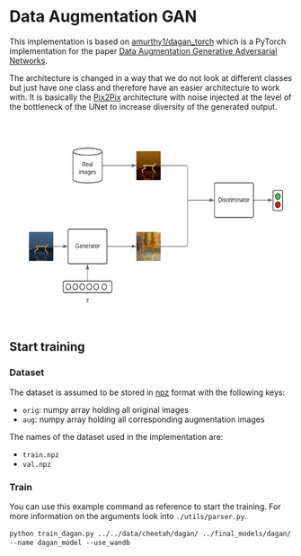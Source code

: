 # Data Augmentation GAN

This implementation is based on [amurthy1/dagan_torch](https://github.com/amurthy1/dagan_torch) which is a PyTorch implementation for the paper [Data Augmentation Generative Adversarial Networks](https://arxiv.org/abs/1711.04340).

The architecture is changed in a way that we do not look at different classes but just have one class and therefore have an easier architecture to work with. It is basically the [Pix2Pix](https://arxiv.org/abs/1611.07004) architecture with noise injected at the level of the bottleneck of the UNet to increase diversity of the generated output.

<p align="center">
  <img src="resources/overview.png" width=640 height=360/>
</p>

## Start training

### Dataset
The dataset is assumed to be stored in [npz](https://numpy.org/doc/stable/reference/generated/numpy.savez.html) format with the following keys:
- `orig`: numpy array holding all original images
- `aug`: numpy array holding all corresponding augmentation images

The names of the dataset used in the implementation are:
- `train.npz`
- `val.npz`

### Train
You can use this example command as reference to start the training. For more information on the arguments look into `./utils/parser.py`.
```
python train_dagan.py ../../data/cheetah/dagan/ ../final_models/dagan/ --name dagan_model --use_wandb
```